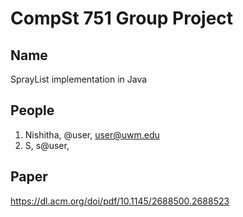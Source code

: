 # CompSt 751 Group Project

## Name
SprayList implementation in Java

## People
1) Nishitha, @user, user@uwm.edu
2) S, s@user,

## Paper
https://dl.acm.org/doi/pdf/10.1145/2688500.2688523




